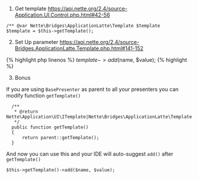 1. Get template https://api.nette.org/2.4/source-Application.UI.Control.php.html#42-56
  
  ```
  /** @var Nette\Bridges\ApplicationLatte\Template $template
  $template = $this->getTemplate();
  ```
  
2. Set Up parameter
  https://api.nette.org/2.4/source-Bridges.ApplicationLatte.Template.php.html#141-152
  
  {% highlight php linenos %}
  $template->add($name, $value);
  {% highlight %}
  
3. Bonus

  If you are using `BasePresenter` as parent to all your presenters you can modify function `getTemplate()`
  ```
	/**
	 * @return Nette\Application\UI\ITemplate|Nette\Bridges\ApplicationLatte\Template
	 */
	public function getTemplate()
	{
		return parent::getTemplate();
	}
  ```
  
  And now you can use this and your IDE will auto-suggest `add()` after `getTemplate()`
 
  ```
  $this->getTemplate()->add($name, $value);
  ```
